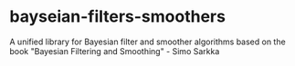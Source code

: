 # bayseian-filters-smoothers
A unified library for Bayesian filter and smoother algorithms based on the book "Bayesian Filtering and Smoothing" - Simo Sarkka
